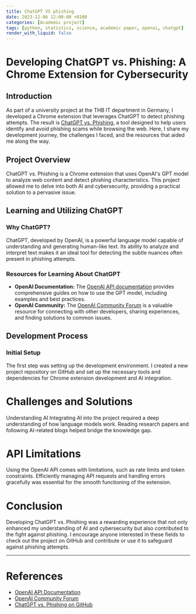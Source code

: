 ```yaml
---
title: ChatGPT VS phishing
date: 2023-12-06 12:00:00 +0100
categories: [Academic project]
tags: [python, statistics, science, academic paper, openai, chatgpt]
render_with_liquid: false
---
```


# Developing ChatGPT vs. Phishing: A Chrome Extension for Cybersecurity

## Introduction

As part of a university project at the THB IT department in Germany, I developed a Chrome extension that leverages ChatGPT to detect phishing attempts. The result is [ChatGPT vs. Phishing](https://github.com/Constantin-Hentgen/chatgpt_VS_phishing), a tool designed to help users identify and avoid phishing scams while browsing the web. Here, I share my development journey, the challenges I faced, and the resources that aided me along the way.

## Project Overview

ChatGPT vs. Phishing is a Chrome extension that uses OpenAI's GPT model to analyze web content and detect phishing characteristics. This project allowed me to delve into both AI and cybersecurity, providing a practical solution to a pervasive issue.

## Learning and Utilizing ChatGPT

### Why ChatGPT?

ChatGPT, developed by OpenAI, is a powerful language model capable of understanding and generating human-like text. Its ability to analyze and interpret text makes it an ideal tool for detecting the subtle nuances often present in phishing attempts.

### Resources for Learning About ChatGPT

- **OpenAI Documentation:** The [OpenAI API documentation](https://beta.openai.com/docs/) provides comprehensive guides on how to use the GPT model, including examples and best practices.
- **OpenAI Community:** The [OpenAI Community Forum](https://community.openai.com/) is a valuable resource for connecting with other developers, sharing experiences, and finding solutions to common issues.

## Development Process

### Initial Setup

The first step was setting up the development environment. I created a new project repository on GitHub and set up the necessary tools and dependencies for Chrome extension development and AI integration.

# Challenges and Solutions

Understanding AI
Integrating AI into the project required a deep understanding of how language models work. Reading research papers and following AI-related blogs helped bridge the knowledge gap.

# API Limitations

Using the OpenAI API comes with limitations, such as rate limits and token constraints. Efficiently managing API requests and handling errors gracefully was essential for the smooth functioning of the extension.

# Conclusion

Developing ChatGPT vs. Phishing was a rewarding experience that not only enhanced my understanding of AI and cybersecurity but also contributed to the fight against phishing. I encourage anyone interested in these fields to check out the project on GitHub and contribute or use it to safeguard against phishing attempts.

---

# References

- [OpenAI API Documentation](https://beta.openai.com/docs/)
- [OpenAI Community Forum](https://community.openai.com/)
- [ChatGPT vs. Phishing on GitHub](https://github.com/Constantin-Hentgen/chatgpt_VS_phishing)
